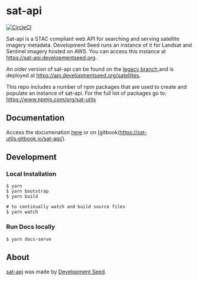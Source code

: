 # sat-api 

[![CircleCI](https://circleci.com/gh/sat-utils/sat-api.svg?style=svg)](https://circleci.com/gh/sat-utils/sat-api)

Sat-api is a STAC compliant web API for searching and serving satellite imagery metadata. Development Seed runs an instance of it for Landsat and Sentinel imagery hosted on AWS. You can access this instance at https://sat-api.developmentseed.org.

An older version of sat-api can be found on the [legacy branch ](https://github.com/sat-utils/sat-api/tree/legacy) and is deployed at https://api.developmentseed.org/satellites.

This repo includes a number of npm packages that are used to create and populate an instance of sat-api. For the full list of packages go to:
https://www.npmjs.com/org/sat-utils

## Documentation

Access the documenation [here](docs) or on [gitbook(https://sat-utils.gitbook.io/sat-api/).

## Development

### Local Installation

    $ yarn
    $ yarn bootstrap
    $ yarn build

    # to continually watch and build source files
    $ yarn watch

### Run Docs locally

    $ yarn docs-serve

## About

[sat-api](http://github.com/sat-utils/sat-api.git) was made by [Development Seed](http://developmentseed.org).
